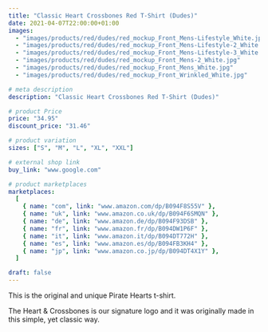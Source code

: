 ```yaml
---
title: "Classic Heart Crossbones Red T-Shirt (Dudes)"
date: 2021-04-07T22:00:00+01:00
images:
  - "images/products/red/dudes/red_mockup_Front_Mens-Lifestyle_White.jpg"
  - "images/products/red/dudes/red_mockup_Front_Mens-Lifestyle-2_White.jpg"
  - "images/products/red/dudes/red_mockup_Front_Mens-Lifestyle-3_White.jpg"
  - "images/products/red/dudes/red_mockup_Front_Mens-2_White.jpg"
  - "images/products/red/dudes/red_mockup_Front_Mens_White.jpg"
  - "images/products/red/dudes/red_mockup_Front_Wrinkled_White.jpg"

# meta description
description: "Classic Heart Crossbones Red T-Shirt (Dudes)"

# product Price
price: "34.95"
discount_price: "31.46"

# product variation
sizes: ["S", "M", "L", "XL", "XXL"]

# external shop link
buy_link: "www.google.com"

# product marketplaces
marketplaces:
  [
    { name: "com", link: "www.amazon.com/dp/B094F8S55V" },
    { name: "uk", link: "www.amazon.co.uk/dp/B094F6SMQN" },
    { name: "de", link: "www.amazon.de/dp/B094F93DSB" },
    { name: "fr", link: "www.amazon.fr/dp/B094DW1P6F" },
    { name: "it", link: "www.amazon.it/dp/B094DT772H" },
    { name: "es", link: "www.amazon.es/dp/B094FB3KH4" },
    { name: "jp", link: "www.amazon.co.jp/dp/B094DT4X1Y" },
  ]

draft: false
---
```


This is the original and unique Pirate Hearts t-shirt.

The Heart & Crossbones is our signature logo and it was originally made in this simple, yet classic way.
